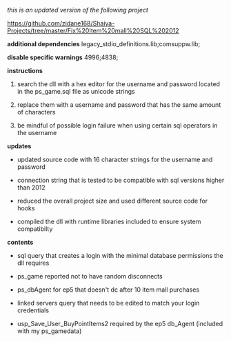 *this is an updated version of the following project* 

https://github.com/zidane168/Shaiya-Projects/tree/master/Fix%20Item%20mall%20SQL%202012

**additional dependencies**
legacy_stdio_definitions.lib;comsuppw.lib;

**disable specific warnings**
4996;4838;

**instructions**

1. search the dll with a hex editor for the username and password located in the ps_game.sql file as unicode strings

2. replace them with a username and password that has the same amount of characters 

3. be mindful of possible login failure when using certain sql operators in the username

**updates**

* updated source code with 16 character strings for the username and password

* connection string that is tested to be compatible with sql versions higher than 2012

* reduced the overall project size and used different source code for hooks

* compiled the dll with runtime libraries included to ensure system compatibilty

**contents**

* sql query that creates a login with the minimal database permissions the dll requires

* ps_game reported not to have random disconnects

* ps_dbAgent for ep5 that doesn't dc after 10 item mall purchases

* linked servers query that needs to be edited to match your login credentials

* usp_Save_User_BuyPointItems2 required by the ep5 db_Agent (included with my ps_gamedata)
